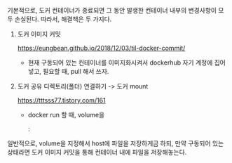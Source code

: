 기본적으로, 도커 컨테이너가 종료되면 그 동안 발생한 컨테이너 내부의 변경사항이 모두 손실된다. 따라서, 해결책은 두 가지다.

1. 도커 이미지 커밋 

   https://eungbean.github.io/2018/12/03/til-docker-commit/

   - 현재 구동되어 있는 컨테이너를 이미지화시켜서 dockerhub 자기 계정에 집어 넣고, 필요할 때, pull 해서 쓰자.

2. 도커 공유 디렉토리(폴더) 연결하기 -> 도커 mount 

   https://tttsss77.tistory.com/161

   - docker run 할 때, volume을

     <host system directory>:<container directory>

일반적으로, volume을 지정해서 host에 파일을 저장하게금 하되, 만약 구동되어 있는 상태라면 도커 이미지 커밋을 통해 컨테이너 내에 파일을 저장해놓는다.

